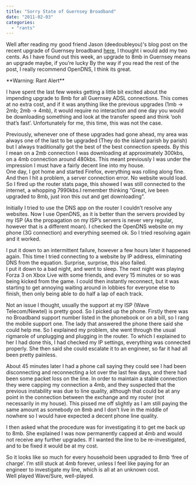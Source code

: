 ```yaml
---
title: "Sorry State of Guernsey Broadband"
date: "2011-02-03"
categories: 
  - "rants"
---
```


Well after reading my good friend Jason (deedoubleyou)'s blog post on the recent upgrade of Guernsey broadband [here](http://deedoubleyou.net/2011/02/01/guernsey-broadband/), I thought i would add my two cents. As I have found out this week, an upgrade to 8mb in Guernsey means an upgrade maybe, if you’re lucky By the way if you read the rest of the post, I really recommend OpenDNS, I think its great.

\*\*Warning: Rant Alert\*\*  
  
I have spent the last few weeks getting a little bit excited about the impending upgrade to 8mb for all Guernsey ADSL connections. This comes at no extra cost, and if it was anything like the previous upgrades (1mb -> 2mb; 2mb -> 4mb), it would require no interaction and one day you would be downloading something and look at the transfer speed and think ‘ooh that’s fast’. Unfortunately for me, this time, this was not the case.

Previously, whenever one of these upgrades had gone ahead, my area was always one of the last to be upgraded (They do the island parish by parish) but I always traditionally got the best of the best connection speeds. By this I mean on a 2mb connection I was downloading at approximately 300kbs, on a 4mb connection around 480kbs. This meant previously I was under the impression I must have a fairly decent line into my house.  
One day, I got home and started Firefox, everything was rolling along fine. And then I hit a problem, a server connection error. No website would load. So I fired up the router stats page, this showed I was still connected to the internet, a whopping 7990kbs.I remember thinking “Great, ive been upgraded to 8mb, just iron this out and get downloading”.

Initially I tried to use the DNS app on the router I couldn’t resolve any websites. Now I use OpenDNS, as it is better than the servers provided by my ISP (As the propagation on my ISP’s servers is never very regular, however that is a different moan). I checked the OpenDNS website on my phone (3G connection) and everything seemed ok. So I tried resolving again and it worked.

I put it down to an intermittent failure, however a few hours later it happened again. This time I tried connecting to a website by IP address, eliminating DNS from the equation. Surprise, surprise, this also failed.  
I put it down to a bad night, and went to sleep. The next night was playing Forza 3 on Xbox Live with some friends, and every 15 minutes or so was being kicked from the game. I could then instantly reconnect, but it was starting to get annoying waiting around in lobbies for everyone else to finish, then only being able to do half a lap of each track.

Not an issue I thought, usually the support at my ISP (Wave Telecom/Newtel) is pretty good. So I picked up the phone. Firstly there was no Broadband support number listed in the phonebook or on a bill, so I rang the mobile support one. The lady that answered the phone there said she could help me. So I explained my problem, she went through the usual rigmarole of unplugging and plugging in the router. To which I explained to her I had done this, I had checked my IP settings, everything was connected properly. She then said she could escalate it to an engineer, so far it had all been pretty painless.

About 45 minutes later I had a phone call saying they could see I had been disconnecting and reconnecting a lot over the last few days, and there had been some packet loss on the line. In order to maintain a stable connection they were capping my connection a 4mb, and they suspected that the previous instability was due to line quality, although that could be at any point in the connection between the exchange and my router (not necessarily in my house). This pissed me off slightly as I am still paying the same amount as somebody on 8mb and I don’t live in the middle of nowhere so I would have expected a decent phone line quality.

I then asked what the procedure was for investigating it to get me back up to 8mb. She explained I was now permanently capped at 4mb and would not receive any further upgrades. If I wanted the line to be re-investigated, and to be fixed it would be at my cost.

So it looks like so much for every household been upgraded to 8mb ‘free of charge’. I’m still stuck at 4mb forever, unless I feel like paying for an engineer to investigate my line, which is all at an unknown cost.  
Well played Wave/Sure, well-played.
